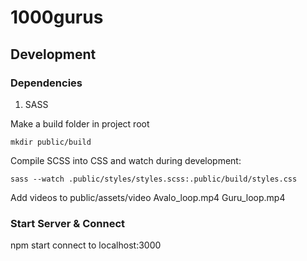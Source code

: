 # 1000gurus

## Development

### Dependencies
1. SASS

Make a build folder in project root

```
mkdir public/build
```

Compile SCSS into CSS and watch during development:

```
sass --watch .public/styles/styles.scss:.public/build/styles.css
```

Add videos to public/assets/video
Avalo_loop.mp4
Guru_loop.mp4

### Start Server & Connect
npm start
connect to localhost:3000
